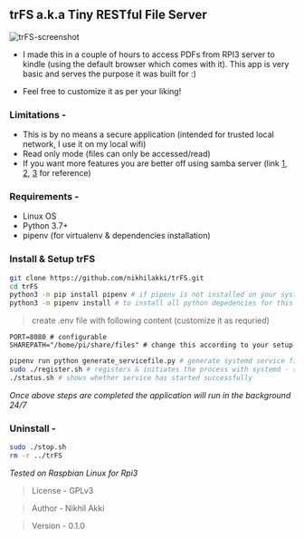 ## trFS a.k.a Tiny RESTful File Server

![trFS-screenshot](https://user-images.githubusercontent.com/17634231/114540004-ad24b180-9c72-11eb-9c46-b402df73791b.png)

* I made this in a couple of hours to access PDFs from RPI3 server to kindle (using the default browser which comes with it).
This app is very basic and serves the purpose it was built for :)

* Feel free to customize it as per your liking! 

### Limitations -

- This is by no means a secure application (intended for trusted local network, I use it on my local wifi)
- Read only mode (files can only be accessed/read)
- If you want more features you are better off using samba server (link [1](https://magpi.raspberrypi.org/articles/samba-file-server), [2](https://ubuntu.com/tutorials/install-and-configure-samba#1-overview), [3](http://www.linuxandubuntu.com/home/what-is-samba-server-and-how-to-setup-samba-server-in-ubuntu-linux) for reference)


### Requirements -

- Linux OS
- Python 3.7+
- pipenv (for virtualenv & dependencies installation)

### Install & Setup trFS

```bash
git clone https://github.com/nikhilakki/trFS.git
cd trFS
python3 -m pip install pipenv # if pipenv is not installed on your system
python3 -m pipenv install # to install all python depedencies for this app
```
> create .env file with following content (customize it as requried)

```
PORT=8080 # configurable 
SHAREPATH="/home/pi/share/files" # change this according to your setup
```

```bash
pipenv run python generate_servicefile.py # generate systemd service file
sudo ./register.sh # registers & initiates the process with systemd - sudo will be required, please check the script before running
./status.sh # shows whether service has started successfully 
```

*Once above steps are completed the application will run in the background 24/7*

### Uninstall -

```bash
sudo ./stop.sh
rm -r ../trFS
```

*Tested on Raspbian Linux for Rpi3*

> License - GPLv3

> Author - Nikhil Akki

> Version - 0.1.0